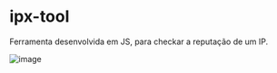 # ipx-tool
Ferramenta desenvolvida em JS, para checkar a reputação de um IP.

![image](https://user-images.githubusercontent.com/13918844/232206170-094f2182-ee86-4f98-b68d-5eabb86be193.png)

